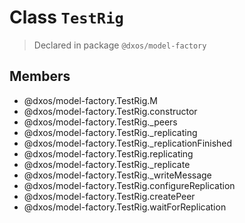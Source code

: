 # Class `TestRig`
> Declared in package `@dxos/model-factory`

## Members
- @dxos/model-factory.TestRig.M
- @dxos/model-factory.TestRig.constructor
- @dxos/model-factory.TestRig._peers
- @dxos/model-factory.TestRig._replicating
- @dxos/model-factory.TestRig._replicationFinished
- @dxos/model-factory.TestRig.replicating
- @dxos/model-factory.TestRig._replicate
- @dxos/model-factory.TestRig._writeMessage
- @dxos/model-factory.TestRig.configureReplication
- @dxos/model-factory.TestRig.createPeer
- @dxos/model-factory.TestRig.waitForReplication

